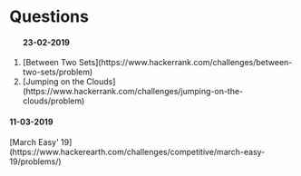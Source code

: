 <h1> Questions </h1>

<ol>
<h4> 23-02-2019 </h4>
<li> [Between Two Sets](https://www.hackerrank.com/challenges/between-two-sets/problem)</li>
<li> [Jumping on the Clouds](https://www.hackerrank.com/challenges/jumping-on-the-clouds/problem) </li>
</ol>

<h4> 11-03-2019 </h4>
[March Easy' 19](https://www.hackerearth.com/challenges/competitive/march-easy-19/problems/) 